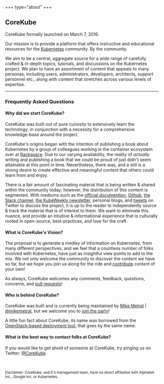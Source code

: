 +++
type="about"
+++

## CoreKube

CoreKube formally launched on March 7, 2016.

Our mission is to provide a platform that offers instructive and educational resources for the [Kubernetes](kubernetes.io) community. By the community.

We aim to be a central, aggregate source for a wide range of carefully crafted & in-depth topics, tutorials, and discussions on the Kubernetes project. We plan to have an assortment of content that appeals to many personas, including users, administrators, developers, architects, support personnel etc., along with content that stretches across various levels of expertise.


----------


### **Frequently Asked Questions**

#### **Why did we start CoreKube?**

CoreKube was built out of pure curiosity to extensively learn the technology, in conjunction with a necessity for a comprehensive knowledge-base around the project. 

CoreKube's origins began with the intention of publishing a book about Kubernetes by a group of colleagues working in the container ecosystem over at [Rackspace](https://rackspace.com). Due to our varying availability, the reality of *actually* writing and publishing a book that we could be proud of just didn't seem attainable at this point in time. Nevertheless, there was, and a still is a strong desire to create effective and meaningful content that others could learn from and enjoy.

There is a fair amount of fascinating material that is being written & shared within the community today; however, the distribution of this content is segmented. With mediums such as the [official documention](kubernetes.io/docs), [Github](https://github.com/kubernetes/kubernetes), [the Slack channel](http://slack.kubernetes.io/), [the KubeWeekly newsletter](https://kubeweekly.com), personal blogs, and [tweets](https://twitter.com/hashtag/kubernetes) on Twitter to discuss the project, it is up to the reader to independently source & track the material that is of interest to them. We want to eliminate this nuance, and provide an intuitive & informational experience that is culturally rooted in open-source, best-practices, and love for the craft.

#### **What is CoreKube's Vision?**
The proposal is to generate a medley of information on Kubernetes, from many different perspectives, and we feel that a countless number of folks involved with Kubernetes, have just as insightful view points to add to the mix. We not only welcome the community to discover the content we have so far, but we hope you join us along for the ride and [contribute](https://github.com/corekube) content of your own!

As always, CoreKube welcomes any comments, feedback, questions, concerns, and [pull requests](https://github.com/corekube)!

#### **Who is behind CoreKube?**

CoreKube was built and is currently being maintained by [Mike Metral](https://metralpolis.com/about.html) | [@mikemetral](https://twitter.com/mikemetral), but we welcome you to [join the party](https://github.com/corekube)!

A little fun fact about CoreKube, its name was borrowed from the [OpenStack-based deployment tool](https://github.com/metral/corekube), that goes by the same name.

#### **What is the best way to contact folks at CoreKube?**

If you would like to get ahold of someone at CoreKube, try pinging us on Twitter: [@CoreKube](https://twitter.com/corekube).


<br><br>
<small>
Disclaimer: CoreKube, and it's management team, have no direct affiliation with Alphabet
Inc., Google Inc. or Kubernetes.
</small>